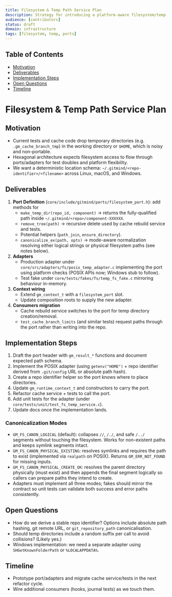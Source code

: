```yaml
---
title: Filesystem & Temp Path Service Plan
description: Strategy for introducing a platform-aware filesystem/temp-path port.
audience: [contributors]
status: draft
domain: infrastructure
tags: [filesystem, temp, ports]
---
```


## Table of Contents

- [Motivation](#motivation)
- [Deliverables](#deliverables)
- [Implementation Steps](#implementation-steps)
- [Open Questions](#open-questions)
- [Timeline](#timeline)

# Filesystem & Temp Path Service Plan

## Motivation

- Current tests and cache code drop temporary directories (e.g. `.gm_cache_branch_tmp`) in the working directory or `$HOME`, which is noisy and non-portable.
- Hexagonal architecture expects filesystem access to flow through ports/adapters for test doubles and platform flexibility.
- We want a deterministic location schema: `~/.gitmind/<repo-identifier>/<filename>` across Linux, macOS, and Windows.

## Deliverables

1. **Port Definition** (`core/include/gitmind/ports/filesystem_port.h`): add methods for
   - `make_temp_dir(repo_id, component)` → returns the fully-qualified path inside `~/.gitmind/<repo>/component-XXXXXX`.
   - `remove_tree(path)` → recursive delete used by cache rebuild service and tests.
   - Potential helpers (`path_join`, `ensure_directory`).
   - `canonicalize_ex(path, opts)` → mode-aware normalization resolving either logical strings or physical filesystem paths (see notes below).
2. **Adapters**
   - Production adapter under `core/src/adapters/fs/posix_temp_adapter.c` implementing the port using platform checks (POSIX APIs now; Windows stub to follow).
   - Test fake under `core/tests/fakes/fs/temp_fs_fake.c` mirroring behaviour in-memory.
3. **Context wiring**
   - Extend `gm_context_t` with a `filesystem_port` slot.
   - Update composition roots to supply the new adapter.
4. **Consumers migration**
   - Cache rebuild service switches to the port for temp directory creation/removal.
   - `test_cache_branch_limits` (and similar tests) request paths through the port rather than writing into the repo.

## Implementation Steps

1. Draft the port header with `gm_result_*` functions and document expected path schema.
2. Implement the POSIX adapter (using `getenv("HOME")` + repo identifier derived from `.git/config` URL or absolute path hash).
3. Create a repo identifier helper so the port knows where to place directories.
4. Update `gm_runtime_context_t` and constructors to carry the port.
5. Refactor cache service + tests to call the port.
6. Add unit tests for the adapter (under `core/tests/unit/test_fs_temp_service.c`).
7. Update docs once the implementation lands.

### Canonicalization Modes

- `GM_FS_CANON_LOGICAL` (default): collapses `//`, `/./`, and safe `/../` segments without touching the filesystem. Works for non-existent paths and keeps symlink segments intact.
- `GM_FS_CANON_PHYSICAL_EXISTING`: resolves symlinks and requires the path to exist (implemented via `realpath` on POSIX). Returns `GM_ERR_NOT_FOUND` for missing inputs.
- `GM_FS_CANON_PHYSICAL_CREATE_OK`: resolves the parent directory physically (must exist) and then appends the final segment logically so callers can prepare paths they intend to create.
- Adapters must implement all three modes; fakes should mirror the contract so unit tests can validate both success and error paths consistently.

## Open Questions

- How do we derive a stable repo identifier? Options include absolute path hashing, git remote URL, or `git_repository_path` canonicalisation.
- Should temp directories include a random suffix per call to avoid collisions? (Likely yes.)
- Windows implementation: we need a separate adapter using `SHGetKnownFolderPath` or `%LOCALAPPDATA%`.

## Timeline

- Prototype port/adapters and migrate cache service/tests in the next refactor cycle.
- Wire additional consumers (hooks, journal tests) as we touch them.
